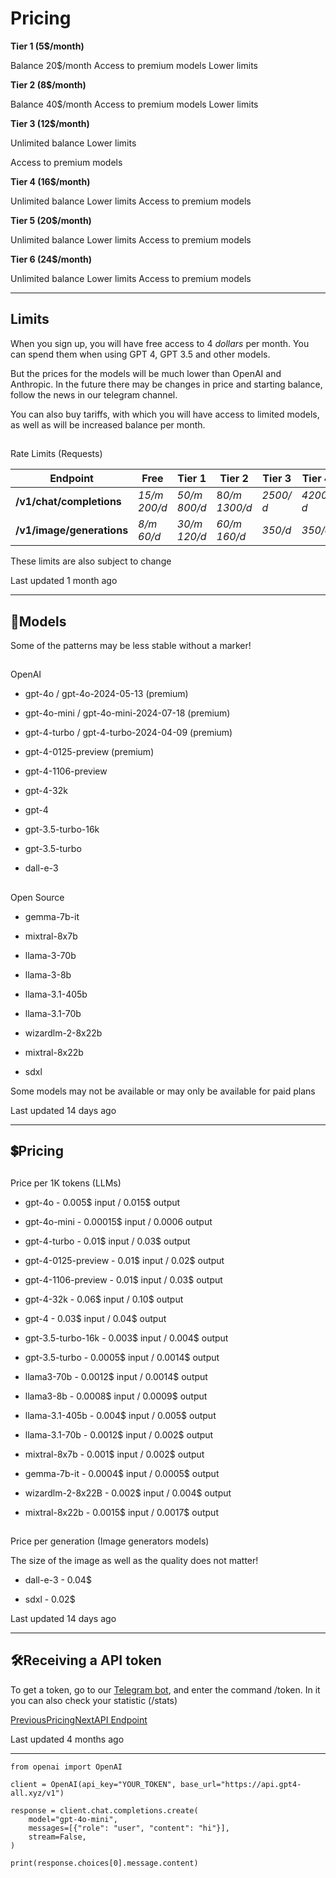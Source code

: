 # Pricing 

**Tier 1 (5$/month)**

Balance 20$/month Access to premium models Lower limits

**Tier 2 (8$/month)**

Balance 40$/month Access to premium models Lower limits

**Tier 3 (12$/month)**

Unlimited balance Lower limits

Access to premium models

**Tier 4 (16$/month)**

Unlimited balance Lower limits Access to premium models

**Tier 5 (20$/month)**

Unlimited balance Lower limits Access to premium models

**Tier 6 (24$/month)**

Unlimited balance Lower limits Access to premium models

---

## Limits

When you sign up, you will have free access to 4 *dollars* per month. You can spend them when using GPT 4, GPT 3.5 and other models.

But the prices for the models will be much lower than OpenAI and Anthropic. In the future there may be changes in price and starting balance, follow the news in our telegram channel.

You can also buy tariffs, with which you will have access to limited models, as well as will be increased balance per month.

## 

Rate Limits (Requests)

| **Endpoint**              | **Free**     | **Tier 1**   | **Tier 2**    | **Tier 3** | **Tier 4** | **Tier 5** | **Tier 6** |
|---------------------------|--------------|--------------|---------------|------------|------------|------------|------------|
| **/v1/chat/completions**  | *15/m 200/d* | *50/m 800/d* | 8*0/m 1300/d* | *2500/ d*  | *4200/ d*  | *7500/ d*  | *12000/ d* |
| **/v1/image/generations** | *8/m 60/d*   | *30/m 120/d* | *60/m 160/d*  | *350/d*    | *350/d*    | *350/d*    | *350/d*    |



These limits are also subject to change

Last updated 1 month ago

---

## 🤖Models

Some of the patterns may be less stable without a marker!

## 

OpenAI

*   gpt-4o / gpt-4o-2024-05-13 (premium)
    
*   gpt-4o-mini / gpt-4o-mini-2024-07-18 (premium)
    
*   gpt-4-turbo / gpt-4-turbo-2024-04-09 (premium)
    
*   gpt-4-0125-preview (premium)
    
*   gpt-4-1106-preview
    
*   gpt-4-32k
    
*   gpt-4
    
*   gpt-3.5-turbo-16k
    
*   gpt-3.5-turbo
    
*   dall-e-3
    

## 

Open Source

*   gemma-7b-it
    
*   mixtral-8x7b
    
*   llama-3-70b
    
*   llama-3-8b
    
*   llama-3.1-405b
    
*   llama-3.1-70b
    
*   wizardlm-2-8x22b
    
*   mixtral-8x22b
    
*   sdxl
    

Some models may not be available or may only be available for paid plans

Last updated 14 days ago

---

## 💲Pricing

## 

Price per 1K tokens (LLMs)

*   gpt-4o - 0.005$ input / 0.015$ output
    
*   gpt-4o-mini - 0.00015$ input / 0.0006 output
    
*   gpt-4-turbo - 0.01$ input / 0.03$ output
    
*   gpt-4-0125-preview - 0.01$ input / 0.02$ output
    
*   gpt-4-1106-preview - 0.01$ input / 0.03$ output
    
*   gpt-4-32k - 0.06$ input / 0.10$ output
    
*   gpt-4 - 0.03$ input / 0.04$ output
    
*   gpt-3.5-turbo-16k - 0.003$ input / 0.004$ output
    
*   gpt-3.5-turbo - 0.0005$ input / 0.0014$ output
    
*   llama3-70b - 0.0012$ input / 0.0014$ output
    
*   llama3-8b - 0.0008$ input / 0.0009$ output
    
*   llama-3.1-405b - 0.004$ input / 0.005$ output
    
*   llama-3.1-70b - 0.0012$ input / 0.002$ output
    
*   mixtral-8x7b - 0.001$ input / 0.002$ output
    
*   gemma-7b-it - 0.0004$ input / 0.0005$ output
    
*   wizardlm-2-8x22B - 0.002$ input / 0.004$ output
    
*   mixtral-8x22b - 0.0015$ input / 0.0017$ output
    

## 

Price per generation (Image generators models)

The size of the image as well as the quality does not matter!

*   dall-e-3 - 0.04$
    
*   sdxl - 0.02$
    

Last updated 14 days ago

---

## 🛠️Receiving a API token

To get a token, go to our [Telegram bot](https://t.me/gpt4all_robot), and enter the command /token. In it you can also check your statistic (/stats)

[PreviousPricing](https://docs.gpt4-all.xyz/information/pricing)[NextAPI Endpoint](https://docs.gpt4-all.xyz/main/api-endpoint)

Last updated 4 months ago

---
```
from openai import OpenAI

client = OpenAI(api_key="YOUR_TOKEN", base_url="https://api.gpt4-all.xyz/v1")

response = client.chat.completions.create(
    model="gpt-4o-mini",
    messages=[{"role": "user", "content": "hi"}],
    stream=False,
)

print(response.choices[0].message.content)
```
